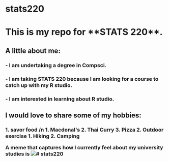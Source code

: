 # stats220

<h1>This is my repo for **STATS 220**. </h1>

<h2>A little about me:</h2>

<h3>- I am undertaking a degree in Compsci.</h3>
<h3>- I am taking STATS 220 because I am looking for a course to catch up with my R studio.</h3>
<h3>- I am interested in learning about R studio.</h3>

<h2>I would love to share some of my hobbies:</h2>
<h3>1. savor food /n
    1. Macdonal's
    2. Thai Curry
    3. Pizza
    2. Outdoor exercise
    1. Hiking
    2. Camping
  
A meme that captures how I currently feel about my university studies is ![](https://media1.tenor.com/m/dTP4cRnO9bEAAAAC/sweating-nervous.gif)# stats220

